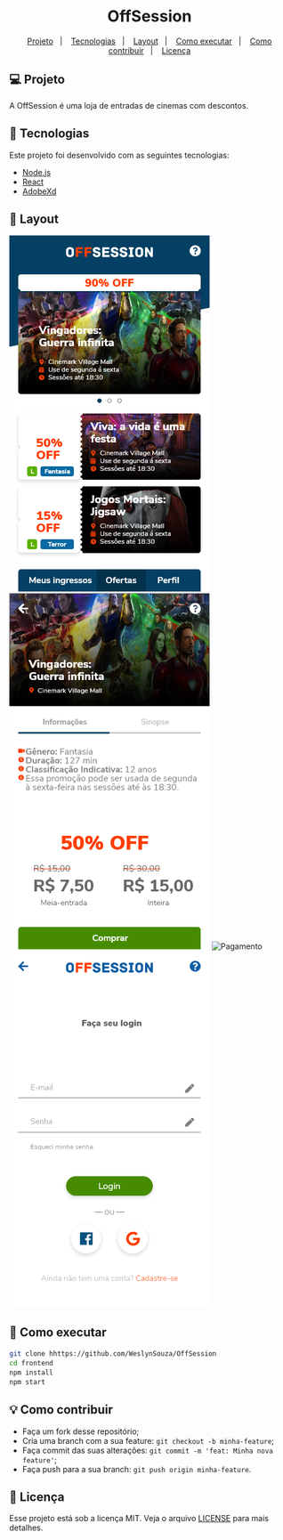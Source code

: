 <h1 align='center'>
  OffSession
</h1>

<p align="center">
  <a href="#-projeto">Projeto</a>&nbsp;&nbsp;&nbsp;|&nbsp;&nbsp;&nbsp;
  <a href="#-tecnologias">Tecnologias</a>&nbsp;&nbsp;&nbsp;|&nbsp;&nbsp;&nbsp;
  <a href="#-layout">Layout</a>&nbsp;&nbsp;&nbsp;|&nbsp;&nbsp;&nbsp;
  <a href="#-como-executar">Como executar</a>&nbsp;&nbsp;&nbsp;|&nbsp;&nbsp;&nbsp;
  <a href="#-como-contribuir">Como contribuir</a>&nbsp;&nbsp;&nbsp;|&nbsp;&nbsp;&nbsp;
  <a href="#-licença">Licença</a>
</p>

## 💻 Projeto

A OffSession é uma loja de entradas de cinemas com descontos.

## 🚀 Tecnologias

Este projeto foi desenvolvido com as seguintes tecnologias:

- [Node.js](https://nodejs.org/en/)
- [React](https://reactjs.org)
- [AdobeXd](https://www.adobe.com/products/xd/details.html)

## 🔖 Layout

![Página de ofertas](https://github.com/WeslynSouza/OffSession/blob/master/Github/paginaDeOfertas.png)
![Oferta](https://github.com/WeslynSouza/OffSession/blob/master/Github/Oferta.png)
![Pagamento](https://github.com/WeslynSouza/OffSession/blob/master/Github/Pagamento%20%E2%80%93%202.png)
![Login](https://github.com/WeslynSouza/OffSession/blob/master/Github/Login.png)

## 📌 Como executar

```sh
git clone hhttps://github.com/WeslynSouza/OffSession
cd frontend
npm install
npm start
```

## 💡 Como contribuir

- Faça um fork desse repositório;
- Cria uma branch com a sua feature: `git checkout -b minha-feature`;
- Faça commit das suas alterações: `git commit -m 'feat: Minha nova feature'`;
- Faça push para a sua branch: `git push origin minha-feature`.

## 📝 Licença

Esse projeto está sob a licença MIT. Veja o arquivo [LICENSE]() para mais detalhes.
